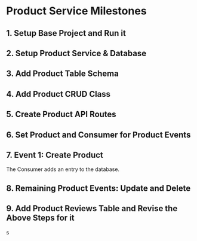 # Product Service Milestones

## 1. Setup Base Project and Run it

## 2. Setup Product Service & Database

## 3. Add Product Table Schema

## 4. Add Product CRUD Class

## 5. Create Product API Routes

## 6. Set Product and Consumer for Product Events

## 7. Event 1: Create Product
The Consumer adds an entry to the database.

## 8. Remaining Product Events: Update and Delete

## 9. Add Product Reviews Table and Revise the Above Steps for it
s